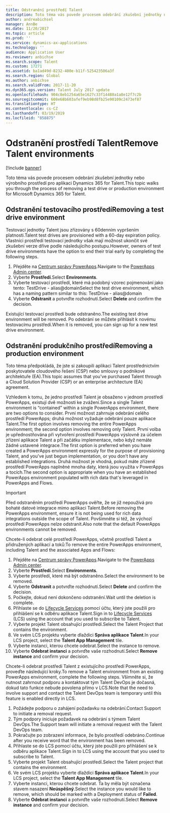 ```yaml
---
title: Odstranění prostředí Talent
description: Toto téma vás povede procesem odebrání zkušební jednotky nebo výrobního prostředí pro aplikaci Dynamics 365 for Talent.
author: andreabichsel
manager: AnnBe
ms.date: 11/20/2017
ms.topic: article
ms.prod: ''
ms.service: dynamics-ax-applications
ms.technology: ''
audience: Application User
ms.reviewer: anbichse
ms.search.scope: Talent
ms.custom: 17271
ms.assetid: ba1ad49d-8232-400e-b11f-525423506a3f
ms.search.region: Global
ms.author: anbichse
ms.search.validFrom: 2017-11-20
ms.dyn365.ops.version: Talent July 2017 update
ms.openlocfilehash: 904c8eb1254a65e1627c33f14488a1a8e12f7c2b
ms.sourcegitcommit: 608e68b603afef9eb98d8fb25e90109c2473ef87
ms.translationtype: HT
ms.contentlocale: cs-CZ
ms.lasthandoff: 03/19/2019
ms.locfileid: "858875"
---
```

# <a name="remove-talent-environments"></a><span data-ttu-id="be90c-103">Odstranění prostředí Talent</span><span class="sxs-lookup"><span data-stu-id="be90c-103">Remove Talent environments</span></span>

[!include [banner](includes/banner.md)]

<span data-ttu-id="be90c-104">Toto téma vás povede procesem odebrání zkušební jednotky nebo výrobního prostředí pro aplikaci Dynamics 365 for Talent.</span><span class="sxs-lookup"><span data-stu-id="be90c-104">This topic walks you through the process of removing a test drive or production environment for Microsoft Dynamics 365 for Talent.</span></span>

## <a name="removing-a-test-drive-environment"></a><span data-ttu-id="be90c-105">Odstranění testovacího prostředí</span><span class="sxs-lookup"><span data-stu-id="be90c-105">Removing a test drive environment</span></span>

<span data-ttu-id="be90c-106">Testovací jednotky Talent jsou zřizovány s 60denním vypršením platnosti.</span><span class="sxs-lookup"><span data-stu-id="be90c-106">Talent test drives are provisioned with a 60-day expiration policy.</span></span> <span data-ttu-id="be90c-107">Vlastníci prostředí testovací jednotky však mají možnost ukončit své zkušební verze dříve podle následujícího postupu.</span><span class="sxs-lookup"><span data-stu-id="be90c-107">However, owners of test drive environments have the option to end their trial early by completing the following steps.</span></span> 

1. <span data-ttu-id="be90c-108">Přejděte na [Centrum správy PowerApps](https://admin.businessplatform.microsoft.com/).</span><span class="sxs-lookup"><span data-stu-id="be90c-108">Navigate to the [PowerApps Admin center](https://admin.businessplatform.microsoft.com/).</span></span>
2. <span data-ttu-id="be90c-109">Vyberte **Prostředí**.</span><span class="sxs-lookup"><span data-stu-id="be90c-109">Select **Environments**.</span></span>
3. <span data-ttu-id="be90c-110">Vyberte testovací prostředí, které má podobný vzorec pojmenování jako tento: TestDrive - alias@domain</span><span class="sxs-lookup"><span data-stu-id="be90c-110">Select the test drive environment, which has a naming pattern similar to this: TestDrive - alias@domain</span></span>
4. <span data-ttu-id="be90c-111">Vyberte **Odstranit** a potvrďte rozhodnutí.</span><span class="sxs-lookup"><span data-stu-id="be90c-111">Select **Delete** and confirm the decision.</span></span> 

<span data-ttu-id="be90c-112">Existující testovací prostředí bude odstraněno.</span><span class="sxs-lookup"><span data-stu-id="be90c-112">The existing test drive environment will be removed.</span></span> <span data-ttu-id="be90c-113">Po odebrání se můžete přihlásit k novému testovacímu prostředí.</span><span class="sxs-lookup"><span data-stu-id="be90c-113">When it is removed, you can sign up for a new test drive environment.</span></span> 

## <a name="removing-a-production-environment"></a><span data-ttu-id="be90c-114">Odstranění produkčního prostředí</span><span class="sxs-lookup"><span data-stu-id="be90c-114">Removing a production environment</span></span>

<span data-ttu-id="be90c-115">Toto téma předpokládá, že jste si zakoupili aplikaci Talent prostřednictvím poskytovatele cloudového řešení (CSP) nebo smlouvy o podnikové architektuře (EA).</span><span class="sxs-lookup"><span data-stu-id="be90c-115">This topic assumes that you've purchased Talent through a Cloud Solution Provider (CSP) or an enterprise architecture (EA) agreement.</span></span> 

<span data-ttu-id="be90c-116">Vzhledem k tomu, že jedno prostředí Talent je obsaženo v jednom prostředí PowerApps, existují dvě možnosti ke zvážení.</span><span class="sxs-lookup"><span data-stu-id="be90c-116">Since a single Talent environment is “contained” within a single PowerApps environment, there are two options to consider.</span></span> <span data-ttu-id="be90c-117">První možnost zahrnuje odebrání celého prostředí PowerApps; druhá možnost vyžaduje odebrání pouze aplikace Talent.</span><span class="sxs-lookup"><span data-stu-id="be90c-117">The first option involves removing the entire PowerApps environment; the second option involves removing only Talent.</span></span> <span data-ttu-id="be90c-118">První volba je upřednostňována při vytvoření prostředí PowerApps výslovně za účelem zřízení aplikace Talent a při začátku implementace, nebo když nemáte žádné ustavené integrace.</span><span class="sxs-lookup"><span data-stu-id="be90c-118">The first option is preferred when you have created a PowerApps environment expressly for the purpose of provisioning Talent, and you've just begun implementation, or you don’t have any established integrations.</span></span> <span data-ttu-id="be90c-119">Druhá možnost je vhodná, pokud máte zřízené prostředí PowerApps naplněné mnoha daty, která jsou využita v PowerApps a tocích.</span><span class="sxs-lookup"><span data-stu-id="be90c-119">The second option is appropriate when you have an established PowerApps environment populated with rich data that's leveraged in PowerApps and Flows.</span></span>

> [!Important]
> <span data-ttu-id="be90c-120">Před odstraněním prostředí PowerApps ověřte, že se již nepoužívá pro bohaté datové integrace mimo aplikaci Talent.</span><span class="sxs-lookup"><span data-stu-id="be90c-120">Before removing the PowerApps environment, ensure it is not being used for rich data integrations outside the scope of Talent.</span></span> <span data-ttu-id="be90c-121">Povšimněte si též, že výchozí prostředí PowerApps nelze odstranit.</span><span class="sxs-lookup"><span data-stu-id="be90c-121">Also note that the default PowerApps environments cannot be removed.</span></span> 

<span data-ttu-id="be90c-122">Chcete-li odebrat celé prostředí PowerApps, včetně prostředí Talent a přidružených aplikací a toků:</span><span class="sxs-lookup"><span data-stu-id="be90c-122">To remove the entire PowerApps environment, including Talent and the associated Apps and Flows:</span></span>

1. <span data-ttu-id="be90c-123">Přejděte na [Centrum správy PowerApps](https://admin.businessplatform.microsoft.com/).</span><span class="sxs-lookup"><span data-stu-id="be90c-123">Navigate to the [PowerApps Admin center](https://admin.businessplatform.microsoft.com/).</span></span>
2. <span data-ttu-id="be90c-124">Vyberte **Prostředí**.</span><span class="sxs-lookup"><span data-stu-id="be90c-124">Select **Environments**.</span></span>
3. <span data-ttu-id="be90c-125">Vyberte prostředí, které má být odstraněno.</span><span class="sxs-lookup"><span data-stu-id="be90c-125">Select the environment to be removed.</span></span>
4. <span data-ttu-id="be90c-126">Vyberte **Odstranit** a potvrďte rozhodnutí.</span><span class="sxs-lookup"><span data-stu-id="be90c-126">Select **Delete** and confirm the decision.</span></span> 
5. <span data-ttu-id="be90c-127">Počkejte, dokud není dokončeno odstranění.</span><span class="sxs-lookup"><span data-stu-id="be90c-127">Wait until the deletion is complete.</span></span>
6. <span data-ttu-id="be90c-128">Přihlaste se do [Lifecycle Services](https://lcs.dynamics.com/Logon/Index) pomocí účtu, který jste použili pro přihlášení se k odběru aplikace Talent.</span><span class="sxs-lookup"><span data-stu-id="be90c-128">Sign in to [Lifecycle Services](https://lcs.dynamics.com/Logon/Index) (LCS) using the account that you used to subscribe to Talent.</span></span> 
7. <span data-ttu-id="be90c-129">Vyberte projekt Talent obsahující prostředí.</span><span class="sxs-lookup"><span data-stu-id="be90c-129">Select the Talent Project that contains the environment.</span></span> 
8. <span data-ttu-id="be90c-130">Ve svém LCS projektu vyberte dlaždici **Správa aplikace Talent**.</span><span class="sxs-lookup"><span data-stu-id="be90c-130">In your LCS project, select the **Talent App Management** tile.</span></span> 
9. <span data-ttu-id="be90c-131">Vyberte instanci, kterou chcete odebrat.</span><span class="sxs-lookup"><span data-stu-id="be90c-131">Select the instance to remove.</span></span> 
10. <span data-ttu-id="be90c-132">Vyberte **Odebrat instanci** a potvrďte vaše rozhodnutí.</span><span class="sxs-lookup"><span data-stu-id="be90c-132">Select **Remove instance** and confirm your decision.</span></span>  

<span data-ttu-id="be90c-133">Chcete-li odebrat prostředí Talent z existujícího prostředí PowerApps, proveďte následující kroky.</span><span class="sxs-lookup"><span data-stu-id="be90c-133">To remove a Talent environment from an existing PowerApps environment, complete the following steps.</span></span> <span data-ttu-id="be90c-134">Všimněte si, že nutnost zahrnout podporu a kontaktovat tým Talent DevOps je dočasná, dokud tato funkce nebude povolena přímo v LCS.</span><span class="sxs-lookup"><span data-stu-id="be90c-134">Note that the need to involve support and contact the Talent DevOps team is temporary until this feature is enabled directly in LCS.</span></span>

1. <span data-ttu-id="be90c-135">Požádejte podporu o zahájení požadavku na odebrání.</span><span class="sxs-lookup"><span data-stu-id="be90c-135">Contact Support to initiate a removal request.</span></span>
2. <span data-ttu-id="be90c-136">Tým podpory iniciuje požadavek na odebrání s týmem Talent DevOps.</span><span class="sxs-lookup"><span data-stu-id="be90c-136">The Support team will initiate a removal request with the Talent DevOps team.</span></span> 
3. <span data-ttu-id="be90c-137">Pokračujte po zobrazení informace, že bylo prostředí odebráno.</span><span class="sxs-lookup"><span data-stu-id="be90c-137">Continue after you receive word that the environment has been removed.</span></span>
4.  <span data-ttu-id="be90c-138">Přihlaste se do LCS pomocí účtu, který jste použili pro přihlášení se k odběru aplikace Talent.</span><span class="sxs-lookup"><span data-stu-id="be90c-138">Sign in to LCS using the account that you used to subscribe to Talent.</span></span> 
5. <span data-ttu-id="be90c-139">Vyberte projekt Talent obsahující prostředí.</span><span class="sxs-lookup"><span data-stu-id="be90c-139">Select the Talent project that contains the environment.</span></span> 
6. <span data-ttu-id="be90c-140">Ve svém LCS projektu vyberte dlaždici **Správa aplikace Talent**.</span><span class="sxs-lookup"><span data-stu-id="be90c-140">In your LCS project, select the **Talent App Management** tile.</span></span> 
7. <span data-ttu-id="be90c-141">Vyberte instanci, kterou chcete odebrat. Ta by měla být označena stavem nasazení **Neúspěšný**.</span><span class="sxs-lookup"><span data-stu-id="be90c-141">Select the instance you would like to remove, which should be marked with a Deployment status of **Failed**.</span></span>
8. <span data-ttu-id="be90c-142">Vyberte **Odebrat instanci** a potvrďte vaše rozhodnutí.</span><span class="sxs-lookup"><span data-stu-id="be90c-142">Select **Remove instance** and confirm your decision.</span></span> 

